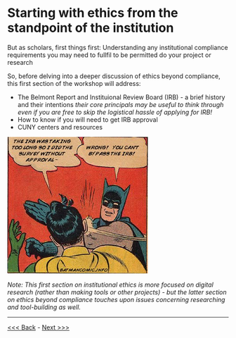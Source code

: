 # Starting with ethics from the standpoint of the institution

But as scholars, first things first:
Understanding any institutional compliance requirements you may need to fullfil to be permitted do your project or research

So, before delving into a deeper discussion of ethics beyond compliance, this first section of the workshop will address:
* The Belmont Report and Instituional Review Board (IRB) - a brief history and their intentions *their core principals may be useful to think through even if you are free to skip the logistical hassle of applying for IRB!*    
* How to know if you will need to get IRB approval
* CUNY centers and resources 

![someone saying the IRB was taking too long so I did it without approval! and then batman slapping them while saying wrong! you can't bypass the IRB!](images/batman.jpeg)  

*Note: This first section on institutional ethics is more focused on digital research (rather than making tools or other projects) - but the latter section on ethics beyond compliance touches upon issues concerning researching and tool-building as well.* 

******

[<<< Back](introduction.md) - [Next >>>](belmont.md)




